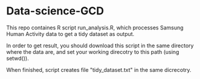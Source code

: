 # Data-science-GCD

This repo containes R script run_analysis.R, which processes Samsung Human Activity data to get a tidy dataset as output.

In order to get result, you should download this script in the same directory where the data are, and set your working direcotry to this path (using setwd()).

When finished, script creates file "tidy_dataset.txt" in the same dicrecotry.
